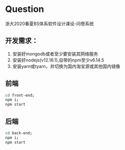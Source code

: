 # Question

浙大2020春夏BS体系软件设计课设-问卷系统

## 开发需求：

1. 安装好mongodb或者至少要安装其网络服务
2. 安装好nodejs(v12.16.1),自带的npm至少v6.14.5
3. 安装yarn或tyarn，并切换为国内淘宝源或其他国内镜像

## 前端

```bash
cd front-end;
npm i;
npm start
```

## 后端

```bash
cd back-end;
npm i;
npm start
```
